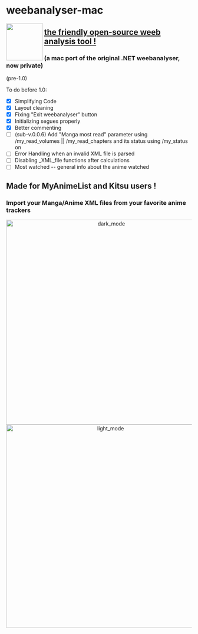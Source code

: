 # weebanalyser-mac

<img align="left" width="100" height="100" src="https://raw.githubusercontent.com/Yaroster/weebanalyser/master/weebanalyser/Assets.xcassets/AppIcon.appiconset/Icon-1024.png">

## [the friendly open-source weeb analysis tool !](https://github.com/Yaroster/weebanalyser/releases)
### (a mac port of the original .NET weebanalyser, now private)

(pre-1.0)

To do before 1.0:
- [X] Simplifying Code
- [X] Layout cleaning
- [X] Fixing "Exit weebanalyser" button
- [X] Initializing segues properly
- [X] Better commenting
- [ ] (sub-v.0.0.6) Add "Manga most read" parameter using /my_read_volumes || /my_read_chapters and its status using /my_status on <manga>
- [ ] Error Handling when an invalid XML file is parsed
- [ ] Disabling _XML_file functions after calculations
- [ ] Most watched -- general info about the anime watched

## Made for MyAnimeList and Kitsu users !
### Import your Manga/Anime XML files from your favorite anime trackers
<p align="center">
<img width="555" alt="dark_mode" src="https://raw.githubusercontent.com/Yaroster/weebanalyser/master/weebanalyser/screenshots/dark_screenshot.png">
<img width="551" alt="light_mode" src="https://raw.githubusercontent.com/Yaroster/weebanalyser/master/weebanalyser/screenshots/light_screenshot.png">
</p>
